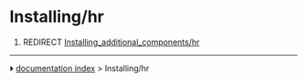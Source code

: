 # Installing/hr
1.  REDIRECT [Installing_additional_components/hr](Installing_additional_components/hr.md)



---
⏵ [documentation index](../README.md) > Installing/hr

